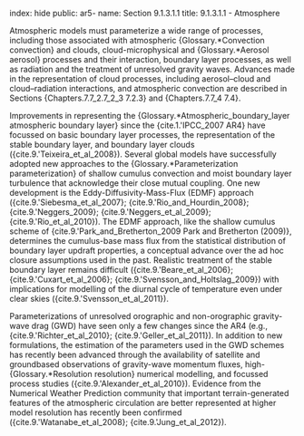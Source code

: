 index: hide
public: ar5-
name: Section 9.1.3.1.1
title: 9.1.3.1.1 - Atmosphere

Atmospheric models must parameterize a wide range of processes, including those associated with atmospheric {Glossary.*Convection convection} and clouds, cloud-microphysical and {Glossary.*Aerosol aerosol} processes and their interaction, boundary layer processes, as well as radiation and the treatment of unresolved gravity waves. Advances made in the representation of cloud processes, including aerosol–cloud and cloud–radiation interactions, and atmospheric convection are described in Sections {Chapters.7.7_2.7_2_3 7.2.3} and {Chapters.7.7_4 7.4}.

Improvements in representing the {Glossary.*Atmospheric_boundary_layer atmospheric boundary layer} since the {cite.1.'IPCC_2007 AR4} have focussed on basic boundary layer processes, the representation of the stable boundary layer, and boundary layer clouds ({cite.9.'Teixeira_et_al_2008}). Several global models have successfully adopted new approaches to the {Glossary.*Parameterization parameterization} of shallow cumulus convection and moist boundary layer turbulence that acknowledge their close mutual coupling. One new development is the Eddy-Diffusivity-Mass-Flux (EDMF) approach ({cite.9.'Siebesma_et_al_2007}; {cite.9.'Rio_and_Hourdin_2008}; {cite.9.'Neggers_2009}; {cite.9.'Neggers_et_al_2009}; {cite.9.'Rio_et_al_2010}). The EDMF approach, like the shallow cumulus scheme of {cite.9.'Park_and_Bretherton_2009 Park and Bretherton (2009)}, determines the cumulus-base mass flux from the statistical distribution of boundary layer updraft properties, a conceptual advance over the ad hoc closure assumptions used in the past. Realistic treatment of the stable boundary layer remains difficult ({cite.9.'Beare_et_al_2006}; {cite.9.'Cuxart_et_al_2006}; {cite.9.'Svensson_and_Holtslag_2009}) with implications for modelling of the diurnal cycle of temperature even under clear skies ({cite.9.'Svensson_et_al_2011}).

Parameterizations of unresolved orographic and non-orographic gravity-wave drag (GWD) have seen only a few changes since the AR4 (e.g., {cite.9.'Richter_et_al_2010}; {cite.9.'Geller_et_al_2011}). In addition to new formulations, the estimation of the parameters used in the GWD schemes has recently been advanced through the availability of satellite and groundbased observations of gravity-wave momentum fluxes, high-{Glossary.*Resolution resolution} numerical modelling, and focussed process studies ({cite.9.'Alexander_et_al_2010}). Evidence from the Numerical Weather Prediction community that important terrain-generated features of the atmospheric circulation are better represented at higher model resolution has recently been confirmed ({cite.9.'Watanabe_et_al_2008}; {cite.9.'Jung_et_al_2012}).
